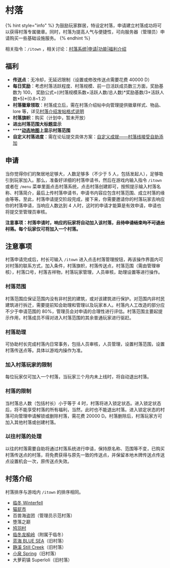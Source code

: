 # 村落

{% hint style="info" %}
为鼓励玩家群居，特设定村落，申请建立村落成功将可以获得村落专属徽章。同时，村落为提高人气与便捷性，可向服务器（管理员）申请购买一些基础设施服务。
{% endhint %}

相关指令：`/itown`，相关讨论：[村落系统\|申请\|功能\|福利介绍](https://discuss.imyvm.com/d/242--)

## 福利

* **传送点**：无冷却，无延迟限制（设置或修改传送点需要花费 40000 D）
* **每日奖励**：考虑村落活跃程度、村落规模、前一日活跃成员数三方面，奖励基数为 100， 奖励公式=\(\(村落规模系数+活跃人数/总人数\)\*奖励基数/3+活跃人数\*5\)\*\(0.8~1.2\)
* **村落徽章领取**：村落成立后，需在村落介绍帖中向管理提供徽章样式、物品、lore 等，详见[村落介绍发帖格式说明](https://discuss.imyvm.com/d/37--)
* **村落旗帜**：购买（计划中，暂未开放）
* **进出村落范围大标题显示**
* \*\*\*\*[**动态地图**](../plugins/survice.md#dong-tai-di-tu)**上显示村落范围**
* **自定义村落进度**：需在论坛提交具体方案：[自定义成就——村落线接受自助添加](https://discuss.imyvm.com/d/289--)

## 申请

当你觉得你们的聚居地足够大，人数足够多（不少于 5 人，包括发起人），足够吸引到玩家加入。那么，准备好详细的村落申请书，然后在游戏内输入指令 `/itown` 或者在 `/menu` 菜单里面点击村落系统，点击村落创建即可，按照提示输入村落名称、村落简介，最后上传村落申请书，申请书内容应包含村落范围、成立村落的缘由等等。至此，村落申请提交阶段完成，接下来，你需要邀请你的村落玩家去响应你的村落申请，当响应人数达到 4 人时，这时的申请才能算是有效申请，申请也将提交至管理员审核。

**注意事项：村落申请时，响应的玩家将自动加入该村落，**~~**且待申请结束均不可退出村落**~~**。每个玩家仅可将加入一个村落。**

## **注意事项**

村落申请完成后，村长可输入 `/itown` 进入点击村落管理按钮，再该操作界面内可对村落的联系方式，加入条件，村落旗帜，村落传送点，村落范围（需由管理审核），村落口号，村落吉祥物，村落玩家管理，人员审核，助理设置等进行操作。

### 村落范围

村落范围应保证范围内没有非村民的建筑，或对该建筑进行保护。对范围内非村民建筑进行拆迁，需要提前知会助理和管理以及玩家本人。村落内人工改造的部分应不少于申请范围的 80%，管理员会对申请的合理性进行评估。村落范围主要起提示作用，村落成员不得对进入村落范围的其余普通玩家进行驱赶。

### 村落助理

可协助村长完成村落内日常事务，包括人员审核，人员管理，设置村落范围，设置村落传送点等。具体以游戏内操作为准。

### 加入村落玩家的限制

每位玩家仅可加入一个村落，当玩家三个月内未上线时，将自动退出村落。

### 村落的限制

当村落总人数（包括村长）小于等于 4 时，村落将进入锁定状态。进入锁定状态后，将不能享受村落的所有福利，当然，此时也不能退出村落。进入锁定状态的村落可向管理申请解锁或删除村落，需花费 20000 D。村落删除后，村落玩家方可加入其他村落或创建村落。

### 以往村落的处理

以往的村落需要自助将通过村落系统进行申请，保持原名称、范围等不变，已购买村落传送点的村落，将免费获得与原先一致的传送点，并保留本地木牌传送点传送点设置机会一次，原传送点失效。

## 村落介绍

村落排序与游戏内 `/itown` 的排序相同。

* [临冬 Winterfell](winterfell.md)
* [猫屁市](https://discuss.imyvm.com/d/286--)
* 百兽海盗团（管理员示范村落）
* 堕落之巅
* [鸠羽村](https://discuss.imyvm.com/d/311--)
* [临冬龙榆岭](https://discuss.imyvm.com/d/304--)（附属于临冬）
* [蓝海 BLUE SEA](blue_sea.md)（旧村落）
* [静溪 Still Creek](still_creek.md)（旧村落）
* [小泉 Spring](xiao-quan.md)（旧村落）
* 大萝莉镇 Superloli（旧村落）

